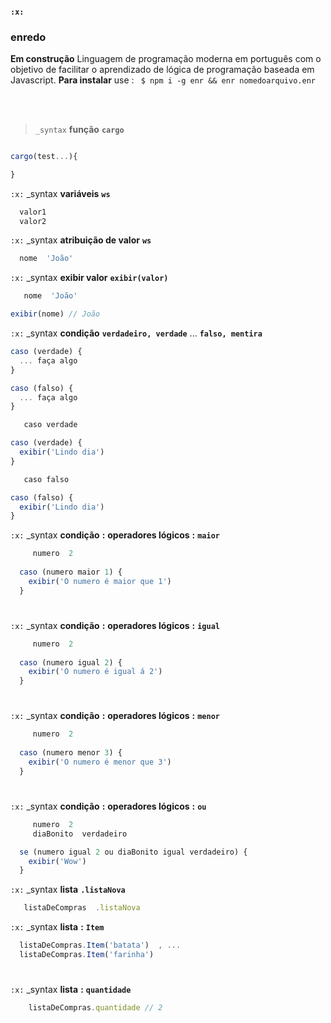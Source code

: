 #### `:x:` 
### enredo 

**Em construção**  Linguagem de programação moderna em português com o objetivo de facilitar o aprendizado de lógica de programação baseada em Javascript. **Para instalar** use : ` $ npm i -g enr && enr nomedoarquivo.enr`

<br>
<br>

> `_syntax` 
**função** **`cargo`**  
```javascript

cargo(test...){

}
```

`:x:` _syntax **variáveis** **`ws`**  
```javascript
  valor1
  valor2
```

`:x:` _syntax **atribuição de valor** **`ws`**  
```javascript
  nome  'João'
```

`:x:` _syntax **exibir valor** **`exibir(valor)`**   
```javascript
   nome  'João'

exibir(nome) // João
```

`:x:` _syntax **condição** **`verdadeiro, verdade`**  ...  **`falso, mentira`**
```javascript
caso (verdade) {
  ... faça algo
}
```
```javascript
caso (falso) {
  ... faça algo
}
```
```javascript
   caso verdade

caso (verdade) {
  exibir('Lindo dia')
}
```
```javascript
   caso falso

caso (falso) {
  exibir('Lindo dia')
}
```

`:x:` _syntax **condição** **:** **operadores lógicos** **:** **`maior`**

```javascript
     numero  2
  
  caso (numero maior 1) {
    exibir('O numero é maior que 1')
  }

```
#

`:x:` _syntax **condição** **:** **operadores lógicos** **:** **`igual`**

```javascript
     numero  2
  
  caso (numero igual 2) {
    exibir('O numero é igual á 2')
  }
```

#

`:x:` _syntax **condição** **:** **operadores lógicos** **:** **`menor`**

```javascript
     numero  2
  
  caso (numero menor 3) {
    exibir('O numero é menor que 3')
  }
  ```
#

`:x:` _syntax **condição** **:** **operadores lógicos** **:** **`ou`**

```javascript
     numero  2
     diaBonito  verdadeiro

  se (numero igual 2 ou diaBonito igual verdadeiro) {
    exibir('Wow')
  }
  ```

`:x:` _syntax **lista** **`.listaNova`**  
```javascript
   listaDeCompras  .listaNova
```

`:x:` _syntax **lista** **:** **`Item`**

  ```javascript
    listaDeCompras.Item('batata')  , ...
    listaDeCompras.Item('farinha')
  ```

#

`:x:` _syntax **lista** **:** **`quantidade`**

```javascript
    listaDeCompras.quantidade // 2
  ```
